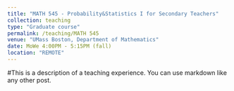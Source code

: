 ```yaml
---
title: "MATH 545 - Probability&Statistics I for Secondary Teachers"
collection: teaching
type: "Graduate course"
permalink: /teaching/MATH 545
venue: "UMass Boston, Department of Mathematics"
date: MoWe 4:00PM - 5:15PM (fall)
location: "REMOTE"
---
```




#This is a description of a teaching experience. You can use markdown like any other post.

